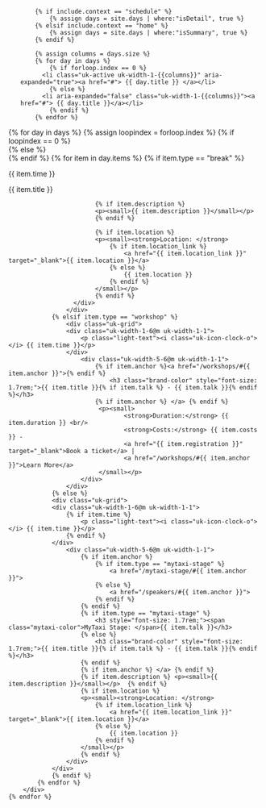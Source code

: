 <div class="uk-width-1-1">
  <ul class="uk-tab uk-tab-center uk-tab-grid uk-margin-large-bottom" uk-tab uk-switcher="{connect:'#Schedule', active:2 }">
		
  		{% if include.context == "schedule" %}
  	    	{% assign days = site.days | where:"isDetail", true %}
		{% elsif include.context == "home" %}
  	    	{% assign days = site.days | where:"isSummary", true %}		
  		{% endif %}
		
		{% assign columns = days.size %}
		{% for day in days %}	
  			{% if forloop.index == 0 %}
          <li class="uk-active uk-width-1-{{columns}}" aria-expanded="true"><a href="#"> {{ day.title }} </a></li>
  			{% else %}
          <li aria-expanded="false" class="uk-width-1-{{columns}}"><a href="#"> {{ day.title }}</a></li>
  			{% endif %}
  		{% endfor %}
  </ul>
		  
   <div id="Schedule" class="uk-switcher">
  	{% for day in days %}	
  			{% assign loopindex = forloop.index %}
  			{% if loopindex == 0 %}
          <div class="uk-active" aria-hidden="false">
  			{% else %}
          <div aria-hidden="true" class="">
  			{% endif %}
    		{% for item in day.items %}
  				{% if item.type == "break" %}
  					<div class="uk-grid">
      		  			<div class="uk-width-1-6@m uk-width-1-1">
          					<p class="light-text" ><i class="uk-icon-clock-o"></i> {{ item.time }}</p>
       		   			</div>
  	          		   <div class="uk-width-5-6">
                		   <p class="light-text"> {{ item.title }}</p>
  							
							{% if item.description %}
      				    	<p><small>{{ item.description }}</small></p>
  							{% endif %}
							
	  						{% if item.location %}
	      				    <p><small><strong>Location: </strong>
								{% if item.location_link %}
									<a href="{{ item.location_link }}" target="_blank">{{ item.location }}</a>
								{% else %}
									{{ item.location }}
								{% endif %}
							</small></p>
	  						{% endif %}
  	          		  </div>
  			    	</div>
  				{% elsif item.type == "workshop" %}
	         	 	<div class="uk-grid">
	      		  	<div class="uk-width-1-6@m uk-width-1-1">
	          			<p class="light-text"><i class="uk-icon-clock-o"></i> {{ item.time }}</p>
	       		   	</div>
	        		 	<div class="uk-width-5-6@m uk-width-1-1">
							{% if item.anchor %}<a href="/workshops/#{{ item.anchor }}">{% endif %}
								<h3 class="brand-color" style="font-size: 1.7rem;">{{ item.title }}{% if item.talk %} - {{ item.talk }}{% endif %}</h3>
							{% if item.anchor %} </a> {% endif %}
	      				     <p><small>
	       				    	 	<strong>Duration:</strong> {{ item.duration }} <br/>
								 	<strong>Costs:</strong> {{ item.costs }} - 
	 								<a href="{{ item.registration }}" target="_blank">Book a ticket</a> | 
									<a href="/workshops/#{{ item.anchor }}">Learn More</a>
							 </small></p>						
	        			</div>
	        		</div>
  				{% else %}
         	 	<div class="uk-grid">
      		  	<div class="uk-width-1-6@m uk-width-1-1">
					{% if item.time %}
          				<p class="light-text"><i class="uk-icon-clock-o"></i> {{ item.time }}</p>
					{% endif %}
       		   	</div>
        		 	<div class="uk-width-5-6@m uk-width-1-1">
						{% if item.anchor %}
							{% if item.type == "mytaxi-stage" %}
								<a href="/mytaxi-stage/#{{ item.anchor }}">
							{% else %}
								<a href="/speakers/#{{ item.anchor }}">
							{% endif %}
						{% endif %}
						{% if item.type == "mytaxi-stage" %}
						    <h3 style="font-size: 1.7rem;"><span class="mytaxi-color">MyTaxi Stage: </span>{{ item.talk }}</h3>
						{% else %}
							<h3 class="brand-color" style="font-size: 1.7rem;">{{ item.title }}{% if item.talk %} - {{ item.talk }}{% endif %}</h3>
						{% endif %}
						{% if item.anchor %} </a> {% endif %}
						{% if item.description %} <p><small>{{ item.description }}</small></p>  {% endif %}
  						{% if item.location %}
      				    <p><small><strong>Location: </strong>
							{% if item.location_link %}
								<a href="{{ item.location_link }}" target="_blank">{{ item.location }}</a>
							{% else %}
								{{ item.location }}
							{% endif %}
						</small></p>
  						{% endif %}
        			</div>
        		</div>
  				{% endif %}
  	    	{% endfor %}
        </div>
  	{% endfor %}
  </div>					  
</div>